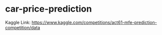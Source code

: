 # car-price-prediction

Kaggle Link: https://www.kaggle.com/competitions/act61-mfe-prediction-competition/data
